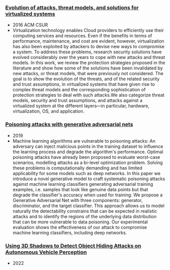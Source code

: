 ### [Evolution of attacks, threat models, and solutions for virtualized systems](https://cyberleninka.org/article/n/1334959.pdf)
- 2016 ACM CSUR
- Virtualization technology enables Cloud providers to efficiently use their computing services and resources. Even if the benefits in terms of performance, maintenance, and cost are evident, however, virtualization has also been exploited by attackers to devise new ways to compromise a system. To address these problems, research security solutions have evolved considerably over the years to cope with new attacks and threat models. In this work, we review the protection strategies proposed in the literature and show how some of the solutions have been invalidated by new attacks, or threat models, that were previously not considered. The goal is to show the evolution of the threats, and of the related security and trust assumptions, in virtualized systems that have given rise to complex threat models and the corresponding sophistication of protection strategies to deal with such attacks.We also categorize threat models, security and trust assumptions, and
attacks against a virtualized system at the different layers—in particular, hardware, virtualization, OS, and application.

### [Poisoning attacks with generative adversarial nets](https://arxiv.org/pdf/1906.07773)
- 2019
- Machine learning algorithms are vulnerable to poisoning attacks: An adversary can inject malicious points in the training dataset to influence the learning process and degrade the algorithm's performance. Optimal poisoning attacks have already been proposed to evaluate worst-case scenarios, modelling attacks as a bi-level optimization problem. Solving these problems is computationally demanding and has limited applicability for some models such as deep networks. In this paper we introduce a novel generative model to craft systematic poisoning attacks against machine learning classifiers generating adversarial training examples, i.e. samples that look like genuine data points but that degrade the classifier's accuracy when used for training. We propose a Generative Adversarial Net with three components: generator, discriminator, and the target classifier. This approach allows us to model naturally the detectability constrains that can be expected in realistic attacks and to identify the regions of the underlying data distribution that can be more vulnerable to data poisoning. Our experimental evaluation shows the effectiveness of our attack to compromise machine learning classifiers, including deep networks.

### [Using 3D Shadows to Detect Object Hiding Attacks on Autonomous Vehicle Perception](https://scholar.google.com/citations?view_op=view_citation&hl=zh-CN&user=e23mVyoAAAAJ&sortby=pubdate&citation_for_view=e23mVyoAAAAJ:geVfx-PNG5EC)
- 2022
